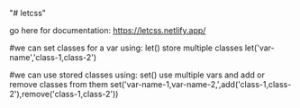 "# letcss"

go here for documentation: https://letcss.netlify.app/

#we can set classes for a var using: let()
store multiple classes
let('var-name','class-1,class-2')

#we can use stored classes using: set()
use multiple vars and add or remove classes from them
set('var-name-1,var-name-2,',add('class-1,class-2'),remove('class-1,class-2'))
